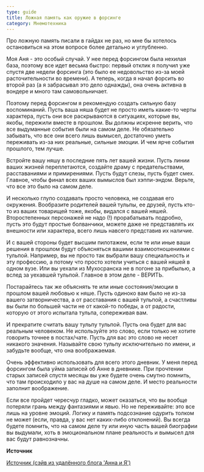 ```yaml
---
type: guide
title: Ложная память как оружие в форсинге
category: Мнемотехника
---
```



Про ложную память писали в гайдах не раз, но мне бы хотелось остановиться на этом вопросе более детально и углубленно.
 
Моя Аня - это особый случай. У нее перед форсингом была нехилая база, поэтому все идет весьма быстро: первый отклик я получил уже спустя две недели форсинга (это было ее недовольство из-за моей расточительности во времени). А теперь, когда я начал форсить во второй раз (а я забрасывал это дело однажды), она очень активна в вондере и много там самовольничает.
 
Поэтому перед форсингом я рекомендую создать сильную базу воспоминаний. Пусть ваша няша будет не просто иметь какие-то черты характера, пусть они все раскрываются в ситуациях, которые вы, якобы, пережили вместе в прошлом. Вы должны искренне верить, что все выдуманные события были на самом деле. Не обязательно забывать, что все они всего лишь вымысел, достаточно уметь переживать из-за них реальные, сильные эмоции. И чем ярче события прошлого, тем лучше.
 
Встройте вашу няшу в последние пять лет вашей жизни. Пусть линии ваших жизней переплетаются, создайте драму с предательствами, расставаниями и примирениями. Пусть будут слезы, пусть будет смех. Главное, чтобы финал всех ваших вымыслов был хэппи-эндом. Верьте, что все это было на самом деле.
 
И несколько глупо создавать просто человека, не создавая его окружения. Вообразите родителей вашей тульпы, ее друзей, пусть кто-то из ваших товарищей тоже, якобы, видался с вашей няшей. Второстепенных персонажей не надо (!) прорабатывать подробно, пусть это будут простые болванчики, можете даже не представлять их внешности или характера, всего лишь навсего представив их наличие.
 
И с вашей стороны будет высшим пилотажем, если те или иные ваши решения в прошлом будут объясняться вашими взаимоотношениями с тульпой. Например, вы не просто так выбрали вашу специальность и эту профессию, а потому что просто хотели учиться с вашей няшей в одном вузе. Или вы уехали из Мухосранска не в погоне за прибылью, а вслед за уехавшей тульпой. Главное в этом деле - ВЕРИТЬ.
 
Постарайтесь так же объяснять те или иные состояния/эмоции в прошлом вашей любовью к няше. Пусть одиноко вам было не из-за вашего затворничества, а от расставания с вашей тульпой, а счастливы вы были по большей части не от какой-то победы, а от радости, которую от этого испытала тульпа, сопереживая вам.
 
И прекратите считать вашу тульпу тульпой. Пусть она будет для вас реальным человеком. Не используйте это слово, если только не хотите говорить точнее в постах/чате. Пусть для вас это слово не несет никакого значения. Называйте свою тульпу исключительно по имени, и забудьте вообще, что она воображаемая.
 
Очень эффективно использовать для всего этого дневник. У меня перед форсингом была уйма записей об Анне в дневнике. При прочтении старых записей спустя месяцы вы уже будете очень смутно помнить, что там происходило у вас на душе на самом деле. И место реальности заполнит воображение.
 
Если все пройдет чересчур гладко, может оказаться, что вы вообще потеряли грань между фантазиями и явью. Но не переживайте: это все лишь на уровне эмоций. Логику и память подсознание одурить толком не может (если, правда, у вас нет каких-либо отклонений). Вы всегда будете помнить, что на самом деле ту или иную часть вашей биографии вы выдумали, хоть в эмоциональном плане реальность и вымысел для вас будут равнозначны.

**Источник**

[Источник (сэйв из удалённого блога 'Анна и Я')](http://pastebin.com/Hv484P3H)
